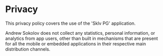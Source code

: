 # Privacy
This privacy policy covers the use of the 'Sklv PG' application.

Andrew Sokolov does not collect any statistics, personal information, or analytics from app users, other than built in mechanisms that are present for all the mobile or embedded applications in their respective main distribution channels.
